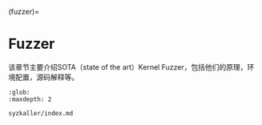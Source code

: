 (fuzzer)=
# Fuzzer

该章节主要介绍SOTA（state of the art）Kernel Fuzzer，包括他们的原理，环境配置，源码解释等。

```{toctree}
:glob:
:maxdepth: 2

syzkaller/index.md

```
